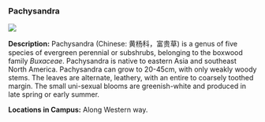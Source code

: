 ### Pachysandra


![](http://www.astro.princeton.edu/~ruixu/fig/Pachysandra.jpg)

**Description:** Pachysandra (Chinese: 黄杨科，富贵草) is a genus of five species of evergreen perennial or subshrubs, belonging to the boxwood family *Buxaceae*. Pachysandra is native to eastern Asia and southeast North America.
Pachysandra can grow to 20-45cm, with only weakly woody stems. The leaves are alternate, leathery, with an entire to coarsely toothed margin. The small uni-sexual blooms are greenish-white and produced in late spring or early summer.

**Locations in Campus:** Along Western way.
